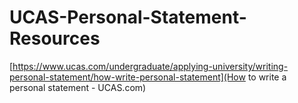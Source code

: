 # UCAS-Personal-Statement-Resources

[https://www.ucas.com/undergraduate/applying-university/writing-personal-statement/how-write-personal-statement](How to write a personal statement - UCAS.com)
